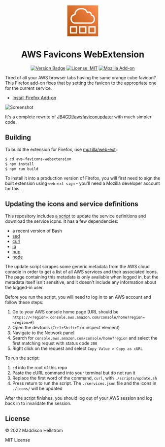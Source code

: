 <p align="center"><img src="https://raw.githubusercontent.com/b0o/aws-favicons-webextension/main/assets/extension-icon.svg" width="100"/></p>

<h1 align="center">AWS Favicons WebExtension</h1>

<p align="center">
  <a href="https://github.com/b0o/aws-favicons-webextension/releases"><img alt="Version Badge" src="https://img.shields.io/github/v/tag/b0o/aws-favicons-webextension?style=flat&color=yellow&label=version&sort=semver"/></a>
  <a href="https://mit-license.org"><img alt="License: MIT" src="https://img.shields.io/github/license/b0o/aws-favicons-webextension?style=flat&color=green"/></a>
  <a href="https://addons.mozilla.org/en-US/firefox/addon/aws-favicons/"><img alt="Mozilla Add-on" src="https://img.shields.io/amo/v/aws-favicons"/></a>
</p>

Tired of all your AWS browser tabs having the same orange cube favicon? This Firefox add-on fixes that by setting the favicon to the appropriate one for the current service.

- [Install Firefox Add-on](https://addons.mozilla.org/en-US/firefox/addon/aws-favicons/)

![Screenshot](https://user-images.githubusercontent.com/21299126/190009554-d33253d9-8b38-423e-81dd-edeb85d677a4.png)

It's a complete rewrite of [JB4GDI/awsfaviconupdater](https://github.com/JB4GDI/awsfaviconupdater/) with much simpler code.

## Building

To build the extension for Firefox, use [mozilla/web-ext](https://github.com/mozilla/web-ext):

```
$ cd aws-favicons-webextension
$ npm install
$ npm run build
```

To install it into a production version of Firefox, you will first need to sign the built extension using `web-ext sign` - you'll need a Mozilla developer account for this.

## Updating the icons and service definitions

This repository includes [a script](https://github.com/b0o/aws-favicons-webextension/blob/main/scripts/update.sh) to update the service definitions and download the service icons. It has a few dependencies:

- a recent version of Bash
- [sed](https://www.gnu.org/software/sed/)
- [curl](https://curl.se/)
- [jq](https://github.com/stedolan/jq/)
- [pup](https://github.com/ericchiang/pup)
- [node](https://nodejs.org/)

The update script scrapes some generic metadata from the AWS cloud console in order to get a list of all AWS services and their associated icons.
The page containing this metadata is only available when logged in, but the metadata itself isn't sensitive, and it doesn't include any information about the logged-in user.

Before you run the script, you will need to log in to an AWS account and follow these steps:

1. Go to your AWS console home page (URL should be `https://<region>.console.aws.amazon.com/console/home?region=<region>#`)
2. Open the devtools (`Ctrl+Shift+I` or inspect element)
3. Navigate to the Network panel
4. Search for `console.aws.amazon.com/console/home?region` and select the first matching requst with status code `200`
5. Right click on the request and select `Copy Value > Copy as cURL`

To run the script:

1. `cd` into the root of this repo
2. Paste the cURL command into your terminal but do not run it
3. Replace the first word of the command, `curl`, with `./scripts/update.sh`
4. Press return to run the script. The `./services.json` file and the icons in `./icons/` will be updated

After the script finishes, you should log out of your AWS session and log back in to invalidate the session.

## License

&copy; 2022 Maddison Hellstrom

MIT License
